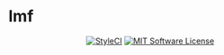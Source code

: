 # lmf
<p align="center">
<a href="https://github.styleci.io/repos/199802129"><img src="https://github.styleci.io/repos/199802129/shield?branch=master" alt="StyleCI"></a>
<a href="LICENSE.md"><img src="https://img.shields.io/badge/license-MIT-blue.svg?style=flat-square" alt="MIT Software License"></a>
</p>